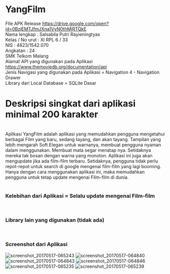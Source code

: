 # YangFilm
 FIle APK Release https://drive.google.com/open?id=0BzjEMTJfmJXna1VyN0thMjRTQkE
<br>
Nama lengkap : Salsabila Putri Rayieningtyas
<br>
Kelas / No urut : XI RPL 6 / 33
<br>
NIS : 4823/1542.070
<br>
Angkatan : 24
<br>
SMK Telkom Malang
<br>
Alamat API yang digunakan pada Aplikasi
<br>
https://www.themoviedb.org/documentation/api
<br>
Jenis Navigasi yang digunakan pada Aplikasi = Navigation 4 - Navigation Drawer
<br>
Library dari Local Database = SQLite Dasar
<br>
# Deskripsi singkat dari aplikasi minimal 200 karakter
<br>
Aplikasi YangFilm adalah aplikasi yang memudahkan pengguna mengetahui berbagai Film yang baru, sedang tayang, dan akan tayang. Tampilan yang lebih mengarah Soft Elegan untuk warnanya, membuat pengguna nyaman dalam menggunakan. Membuat mata segar menatap nya. Setidaknya mereka tak bosan dengan warna yang monoton. Aplikasi ini juga akan mengupdate jika ada film-film terbaru. Setidaknya, pengguna tidak perlu repot-repot untuk search di google mengenai film-film yang lagi booming. Hanya dengan cara menggunakan aplikasi ini, maka memudahkan pengguna untuk tetap update mengenai Film-film di dunia.
<br>
<br>
<h3> Kelebihan dari Aplikasi = Selalu update mengenai Film-film</h3>
<br>
<h3> Library lain yang digunakan (tidak ada) </h3>
<br>
<h3> Screenshot dari Aplikasi</h3>

![screenshot_20170517-065243](https://cloud.githubusercontent.com/assets/22113976/26133071/d2619b0c-3ace-11e7-9028-334c7c0af508.png)
![screenshot_20170517-064840](https://cloud.githubusercontent.com/assets/22113976/26133072/d2622b44-3ace-11e7-870b-7deebeac7dd8.png)
![screenshot_20170517-064843](https://cloud.githubusercontent.com/assets/22113976/26133075/d27f677c-3ace-11e7-944e-17357fafbb8f.png)
![screenshot_20170517-064846](https://cloud.githubusercontent.com/assets/22113976/26133076/d2812364-3ace-11e7-9586-a72f9aaf4760.png)
![screenshot_20170517-065235](https://cloud.githubusercontent.com/assets/22113976/26133074/d27d1396-3ace-11e7-92b6-3249501407d8.png)
![screenshot_20170517-065239](https://cloud.githubusercontent.com/assets/22113976/26133073/d27b61d6-3ace-11e7-9fcf-87bf7c91fdd8.png)
